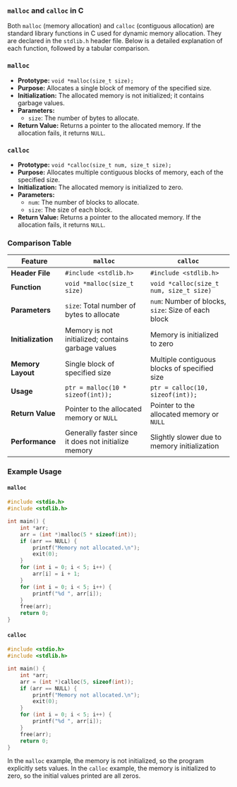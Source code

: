 ### `malloc` and `calloc` in C

Both `malloc` (memory allocation) and `calloc` (contiguous allocation) are standard library functions in C used for dynamic memory allocation. They are declared in the `stdlib.h` header file. Below is a detailed explanation of each function, followed by a tabular comparison.

### `malloc`

- **Prototype:** `void *malloc(size_t size);`
- **Purpose:** Allocates a single block of memory of the specified size.
- **Initialization:** The allocated memory is not initialized; it contains garbage values.
- **Parameters:** 
  - `size`: The number of bytes to allocate.
- **Return Value:** Returns a pointer to the allocated memory. If the allocation fails, it returns `NULL`.

### `calloc`

- **Prototype:** `void *calloc(size_t num, size_t size);`
- **Purpose:** Allocates multiple contiguous blocks of memory, each of the specified size.
- **Initialization:** The allocated memory is initialized to zero.
- **Parameters:**
  - `num`: The number of blocks to allocate.
  - `size`: The size of each block.
- **Return Value:** Returns a pointer to the allocated memory. If the allocation fails, it returns `NULL`.

### Comparison Table

| Feature          | `malloc`                                        | `calloc`                                         |
|------------------|-------------------------------------------------|--------------------------------------------------|
| **Header File**  | `#include <stdlib.h>`                           | `#include <stdlib.h>`                            |
| **Function**     | `void *malloc(size_t size)`                     | `void *calloc(size_t num, size_t size)`          |
| **Parameters**   | `size`: Total number of bytes to allocate       | `num`: Number of blocks, `size`: Size of each block |
| **Initialization** | Memory is not initialized; contains garbage values | Memory is initialized to zero                    |
| **Memory Layout** | Single block of specified size                 | Multiple contiguous blocks of specified size     |
| **Usage**        | `ptr = malloc(10 * sizeof(int));`               | `ptr = calloc(10, sizeof(int));`                 |
| **Return Value** | Pointer to the allocated memory or `NULL`       | Pointer to the allocated memory or `NULL`        |
| **Performance**  | Generally faster since it does not initialize memory | Slightly slower due to memory initialization     |

### Example Usage

#### `malloc`
```c
#include <stdio.h>
#include <stdlib.h>

int main() {
    int *arr;
    arr = (int *)malloc(5 * sizeof(int));
    if (arr == NULL) {
        printf("Memory not allocated.\n");
        exit(0);
    }
    for (int i = 0; i < 5; i++) {
        arr[i] = i + 1;
    }
    for (int i = 0; i < 5; i++) {
        printf("%d ", arr[i]);
    }
    free(arr);
    return 0;
}
```

#### `calloc`
```c
#include <stdio.h>
#include <stdlib.h>

int main() {
    int *arr;
    arr = (int *)calloc(5, sizeof(int));
    if (arr == NULL) {
        printf("Memory not allocated.\n");
        exit(0);
    }
    for (int i = 0; i < 5; i++) {
        printf("%d ", arr[i]);
    }
    free(arr);
    return 0;
}
```

In the `malloc` example, the memory is not initialized, so the program explicitly sets values. In the `calloc` example, the memory is initialized to zero, so the initial values printed are all zeros.

